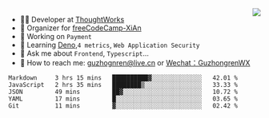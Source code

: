 <img align="right" src="https://github-readme-stats.vercel.app/api?username=guzhongren&show_icons=true&icon_color=805AD5&text_color=000&bg_color=ffffff&hide_title=true" />

- 👨‍💻  Developer at [ThoughtWorks](https://thoughtworks.com)
- 🏢 Organizer for [freeCodeCamp-XiAn](https://github.com/orgs/freeCodeCamp-XiAn)
- 🔭 Working on `Payment`
- 🌱 Learning [Deno](https://deno.land/),`4 metrics`,  `Web Application Security`
- 💬 Ask me about `Frontend`, `Typescript`...
- 🔎 How to reach me: [guzhognren@live.cn](guzhognren@live.cn) or [Wechat：GuzhongrenWX]()

<!--START_SECTION:waka-->
```text
Markdown     3 hrs 15 mins   ██████████▓░░░░░░░░░░░░░░   42.01 % 
JavaScript   2 hrs 35 mins   ████████▒░░░░░░░░░░░░░░░░   33.33 % 
JSON         49 mins         ██▓░░░░░░░░░░░░░░░░░░░░░░   10.72 % 
YAML         17 mins         █░░░░░░░░░░░░░░░░░░░░░░░░   03.65 % 
Git          11 mins         ▓░░░░░░░░░░░░░░░░░░░░░░░░   02.42 % 
```
<!--END_SECTION:waka-->

